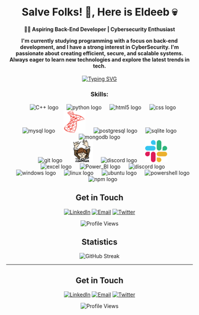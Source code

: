 <h1 align= "center"><b>Salve Folks! 👾, Here is Eldeeb 💀</b></h1>


<h4 align= "center"> 👨‍💻 Aspiring Back-End Developer | Cybersecurity Enthusiast

I'm currently studying programming with a focus on <b>back-end development</b>, and I have a strong interest in <b>CyberSecurity</b>. I'm passionate about creating efficient, secure, and scalable systems. Always eager to learn new technologies and explore the latest trends in tech.

 </h4>


<div align= "center">


[![Typing SVG](https://readme-typing-svg.demolab.com?font=Aref+Ruqaa&size=66&letterSpacing=&duration=3000&pause=1000&color=F70D0D&center=true&vCenter=true&width=600&height=100&lines=%D8%A7%D9%84%D8%AF%D9%8A%D8%A8)](https://git.io/typing-svg)




###

<div align="center"  >

### Skills:
</div>

<div align="center"  >
    <img width="14" />
    <img src="https://skillicons.dev/icons?i=cpp" height="60" alt="C++ logo"  />
    <img width="14" />
    <img src="https://skillicons.dev/icons?i=py" height="60" alt="python logo"  />
    <img width="14" />
    <img src="https://skillicons.dev/icons?i=html" height="60" alt="html5 logo"  />
    <img width="14" />
    <img src="https://skillicons.dev/icons?i=css" height="60" alt="css logo"  />
    
</div>
<div align="center">
    <img width="14" />
    <img src="https://skillicons.dev/icons?i=mysql" height="60" alt="mysql logo"  />
    <img width="14" />
    <img src="https://github.com/devicons/devicon/blob/master/icons/microsoftsqlserver/microsoftsqlserver-plain.svg" height="60" alt="mssql logo"  />
    <img width="14" />
    <img src="https://skillicons.dev/icons?i=postgres" height="60" alt="postgresql logo"  />
    <img width="14" />
    <img src="https://skillicons.dev/icons?i=sqlite" height="60" alt="sqlite logo"  />
    <img width="14" />
    <img src="https://skillicons.dev/icons?i=mongodb" height="60" alt="mongodb logo"/>
<div align="center">
    <img width="14" />
    <img src="https://skillicons.dev/icons?i=git" height="60" alt="git logo"/>
    <img width="14" />
    <img src="https://github.com/devicons/devicon/blob/master/icons/composer/composer-original.svg" height="60" alt="composer logo"/>
    <img width="14" />
    <img src="https://skillicons.dev/icons?i=discord" height="60" alt="discord logo"/>
    <img width="14" />
    <img src="https://github.com/devicons/devicon/blob/master/icons/slack/slack-original.svg" height="60" alt="slack logo"/>
</div>
<div align="center">
    <img width="14" />
    <img src="https://github.com/sempostma/office365-icons/blob/master/png/64/excel.png" height="60" alt="excel logo"/>
    <img width="14" />
    <img src="https://upload.wikimedia.org/wikipedia/commons/c/cf/New_Power_BI_Logo.svg" height="60" alt="Power_BI logo"/>
    <img width="14" />
    <img src="https://user-images.githubusercontent.com/57473810/120269504-f312f480-c275-11eb-9c0a-46255b2dc752.png" height="60" alt="discord logo"/>
</div>
<div align="center">
    <img width="14" />
    <img src="https://skillicons.dev/icons?i=windows" height="60" alt="windows logo"/>
    <img width="14" />
    <img src="https://skillicons.dev/icons?i=linux" height="60" alt="linux logo"/>
    <img width="14" />
    <img src="https://skillicons.dev/icons?i=ubuntu" height="60" alt="ubuntu logo"/>
    <img width="14" />
    <img src="https://skillicons.dev/icons?i=powershell" height="60" alt="powershell logo"/>
    <img width="14" />
    <img src="https://skillicons.dev/icons?i=npm" height="60" alt="npm logo"/>
</div>

###

## Get in Touch
[![LinkedIn](https://img.shields.io/badge/LinkedIn-0077B5?style=for-the-badge&logo=linkedin&logoColor=white)](https://www.linkedin.com/in/eldeeb0x)
[![Email](https://img.shields.io/badge/Email-D14836?style=for-the-badge&logo=gmail&logoColor=white)](mailto:ziad.dev@gmail.com)
[![Twitter](https://img.shields.io/badge/Twitter-1DA1F2?style=for-the-badge&logo=twitter&logoColor=white)](https://x.com/eldeeb0x)

![Profile Views](https://komarev.com/ghpvc/?username=Mohamedselim2&color=brightgreen)


## Statistics 
<!-- ![GitHub Stats](https://github-readme-stats.vercel.app/api?username=Mohamedselim2&show_icons=true&theme=radical)  -->

 <!--  ![Top Languages](https://github-readme-stats.vercel.app/api/top-langs/?username=Mohamedselim2&theme=vision-friendly-dark) -->


  <img src="https://github-readme-streak-stats.herokuapp.com/?user=Mohamedselim2&theme=vision-friendly-dark" alt="GitHub Streak" />

</div>

---

## Get in Touch
[![LinkedIn](https://img.shields.io/badge/LinkedIn-0077B5?style=for-the-badge&logo=linkedin&logoColor=white)](https://www.linkedin.com/in/eldeeb0x/)
[![Email](https://img.shields.io/badge/Email-D14836?style=for-the-badge&logo=gmail&logoColor=white)](mailto:ziadehab.dev@gmail.com)
[![Twitter](https://img.shields.io/badge/Twitter-1DA1F2?style=for-the-badge&logo=twitter&logoColor=white)](https://x.com/eldeeb0x)

![Profile Views](https://komarev.com/ghpvc/?username=Mohamedselim2&color=brightgreen)

